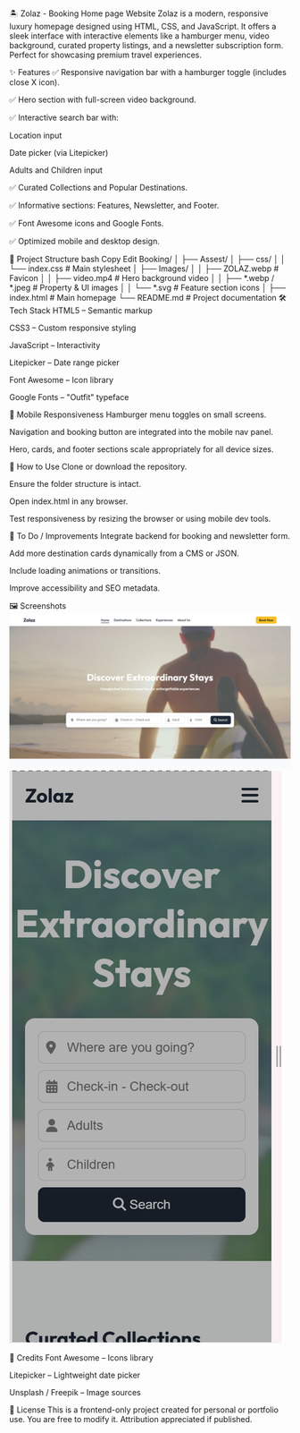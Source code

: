 🏝️ Zolaz - Booking Home page Website
Zolaz is a modern, responsive luxury  homepage designed using HTML, CSS, and JavaScript. It offers a sleek interface with interactive elements like a hamburger menu, video background, curated property listings, and a newsletter subscription form. Perfect for showcasing premium travel experiences.

✨ Features
✅ Responsive navigation bar with a hamburger toggle (includes close X icon).

✅ Hero section with full-screen video background.

✅ Interactive search bar with:

Location input

Date picker (via Litepicker)

Adults and Children input

✅ Curated Collections and Popular Destinations.

✅ Informative sections: Features, Newsletter, and Footer.

✅ Font Awesome icons and Google Fonts.

✅ Optimized mobile and desktop design.

📁 Project Structure
bash
Copy
Edit
Booking/
│
├── Assest/
│   ├── css/
│   │   └── index.css              # Main stylesheet
│   ├── Images/
│   │   ├── ZOLAZ.webp             # Favicon
│   │   ├── video.mp4              # Hero background video
│   │   ├── *.webp / *.jpeg        # Property & UI images
│   │   └── *.svg                  # Feature section icons
│
├── index.html                     # Main homepage
└── README.md                      # Project documentation
🛠️ Tech Stack
HTML5 – Semantic markup

CSS3 – Custom responsive styling

JavaScript – Interactivity

Litepicker – Date range picker

Font Awesome – Icon library

Google Fonts – "Outfit" typeface

📱 Mobile Responsiveness
Hamburger menu toggles on small screens.

Navigation and booking button are integrated into the mobile nav panel.

Hero, cards, and footer sections scale appropriately for all device sizes.

🚀 How to Use
Clone or download the repository.

Ensure the folder structure is intact.

Open index.html in any browser.

Test responsiveness by resizing the browser or using mobile dev tools.

🔧 To Do / Improvements
Integrate backend for booking and newsletter form.

Add more destination cards dynamically from a CMS or JSON.

Include loading animations or transitions.

Improve accessibility and SEO metadata.

🖼️ Screenshots
![Zolaz Desktop Screenshot](./Assest/screenshot/Desktop.png)
![Zolaz Mobile Screenshot](./Assest/screenshot/mobile.png)

📌 Credits
Font Awesome – Icons library

Litepicker – Lightweight date picker

Unsplash / Freepik – Image sources

📃 License
This is a frontend-only project created for personal or portfolio use. You are free to modify it. Attribution appreciated if published.

